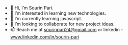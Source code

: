 - 👋 Hi, I’m Sourin Pari.
- 👀 I’m interested in learning new technologies.
- 🌱 I’m currently learning javascript.
- 💞️ I’m looking to collaborate for new project ideas.
- 📫 Reach me at sourinpari24@gmail.com or linkedin - www.linkedin.com/in/sourin-pari

<!---
SourinPari/SourinPari is a ✨ special ✨ repository because its `README.md` (this file) appears on your GitHub profile.
You can click the Preview link to take a look at your changes.
--->
